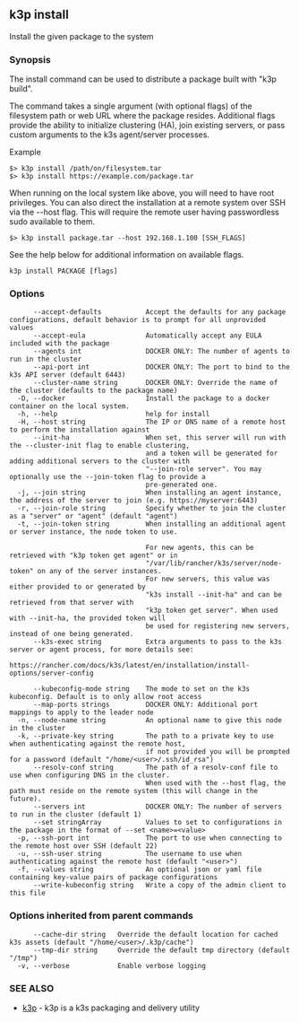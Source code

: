 ## k3p install

Install the given package to the system

### Synopsis


The install command can be used to distribute a package built with "k3p build".

The command takes a single argument (with optional flags) of the filesystem path or web URL
where the package resides. Additional flags provide the ability to initialize clustering (HA),
join existing servers, or pass custom arguments to the k3s agent/server processes.

Example

	$> k3p install /path/on/filesystem.tar
	$> k3p install https://example.com/package.tar

When running on the local system like above, you will need to have root privileges. You can also 
direct the installation at a remote system over SSH via the --host flag. This will require the 
remote user having passwordless sudo available to them.

    $> k3p install package.tar --host 192.168.1.100 [SSH_FLAGS]

See the help below for additional information on available flags.


```
k3p install PACKAGE [flags]
```

### Options

```
      --accept-defaults           Accept the defaults for any package configurations, default behavior is to prompt for all unprovided values
      --accept-eula               Automatically accept any EULA included with the package
      --agents int                DOCKER ONLY: The number of agents to run in the cluster
      --api-port int              DOCKER ONLY: The port to bind to the k3s API server (default 6443)
      --cluster-name string       DOCKER ONLY: Override the name of the cluster (defaults to the package name)
  -D, --docker                    Install the package to a docker container on the local system.
  -h, --help                      help for install
  -H, --host string               The IP or DNS name of a remote host to perform the installation against
      --init-ha                   When set, this server will run with the --cluster-init flag to enable clustering, 
                                  and a token will be generated for adding additional servers to the cluster with 
                                  "--join-role server". You may optionally use the --join-token flag to provide a 
                                  pre-generated one.
  -j, --join string               When installing an agent instance, the address of the server to join (e.g. https://myserver:6443)
  -r, --join-role string          Specify whether to join the cluster as a "server" or "agent" (default "agent")
  -t, --join-token string         When installing an additional agent or server instance, the node token to use.
                                  
                                  For new agents, this can be retrieved with "k3p token get agent" or in 
                                  "/var/lib/rancher/k3s/server/node-token" on any of the server instances.
                                  For new servers, this value was either provided to or generated by 
                                  "k3s install --init-ha" and can be retrieved from that server with 
                                  "k3p token get server". When used with --init-ha, the provided token will 
                                  be used for registering new servers, instead of one being generated.
      --k3s-exec string           Extra arguments to pass to the k3s server or agent process, for more details see:
                                  https://rancher.com/docs/k3s/latest/en/installation/install-options/server-config
                                  
      --kubeconfig-mode string    The mode to set on the k3s kubeconfig. Default is to only allow root access
      --map-ports strings         DOCKER ONLY: Additional port mappings to apply to the leader node
  -n, --node-name string          An optional name to give this node in the cluster
  -k, --private-key string        The path to a private key to use when authenticating against the remote host, 
                                  if not provided you will be prompted for a password (default "/home/<user>/.ssh/id_rsa")
      --resolv-conf string        The path of a resolv-conf file to use when configuring DNS in the cluster.
                                  When used with the --host flag, the path must reside on the remote system (this will change in the future).
      --servers int               DOCKER ONLY: The number of servers to run in the cluster (default 1)
      --set stringArray           Values to set to configurations in the package in the format of --set <name>=<value>
  -p, --ssh-port int              The port to use when connecting to the remote host over SSH (default 22)
  -u, --ssh-user string           The username to use when authenticating against the remote host (default "<user>")
  -f, --values string             An optional json or yaml file containing key-value pairs of package configurations
      --write-kubeconfig string   Write a copy of the admin client to this file
```

### Options inherited from parent commands

```
      --cache-dir string   Override the default location for cached k3s assets (default "/home/<user>/.k3p/cache")
      --tmp-dir string     Override the default tmp directory (default "/tmp")
  -v, --verbose            Enable verbose logging
```

### SEE ALSO

* [k3p](k3p.md)	 - k3p is a k3s packaging and delivery utility

